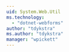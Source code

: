 ```yaml
---
uid: System.Web.Util
ms.technology: 
  - "dotnet-webforms"
author: "tdykstra"
ms.author: "tdykstra"
manager: "wpickett"
---
```

